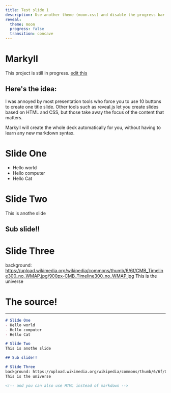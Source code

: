 ```yaml
---
title: Test slide 1
description: Use another theme (moon.css) and disable the progress bar at the bottom 
reveal:
  theme: moon
  progress: false
  transition: concave
---
```


# Markyll
This project is still in progress. [edit this](../../edit/gh-pages/README.md)

## Here's the idea:
I was annoyed by most presentation tools who
force you to use 10 buttons to create one title slide. 
Other tools such as reveal.js let you create slides based on HTML and CSS, but
those take away the focus of the content that matters.

Markyll will create the whole deck automatically for you, without having to
learn any new markdown syntax. 

# Slide One
- Hello world
- Hello computer
- Hello Cat

# Slide Two
This is anothe slide

## Sub slide!!

# Slide Three
background: https://upload.wikimedia.org/wikipedia/commons/thumb/6/6f/CMB_Timeline300_no_WMAP.jpg/900px-CMB_Timeline300_no_WMAP.jpg
This is the universe

<!-- and you can also use HTML instead of markdown -->

# The source!

---

```markdown
# Slide One
- Hello world
- Hello computer
- Hello Cat

# Slide Two
This is anothe slide

## Sub slide!!

# Slide Three
background: https://upload.wikimedia.org/wikipedia/commons/thumb/6/6f/CMB_Timeline300_no_WMAP.jpg/900px-CMB_Timeline300_no_WMAP.jpg
This is the universe

<!-- and you can also use HTML instead of markdown -->

```
